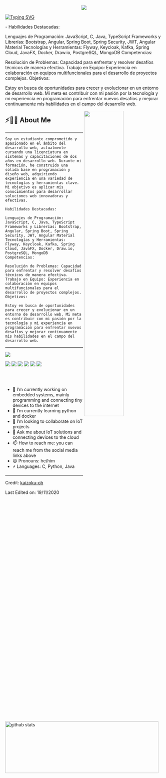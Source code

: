 <p align="center">
  <img src="https://giffiles.alphacoders.com/214/214441.gif">
</p>

<a href="https://git.io/typing-svg"><img src="https://readme-typing-svg.herokuapp.com?font=Fira+Code&pause=1000&color=D4199F&width=435&lines=Lautaro+Julian+Cenizo;Full+stack+developer" alt="Typing SVG" /></a>

 <p>- <iSoy un estudiante comprometido y apasionado en el ámbito del desarrollo web, actualmente cursando una licenciatura en sistemas y capacitaciones de dos años en desarrollo web. Durante mi formación, he construido una sólida base en programación y diseño web, adquiriendo experiencia en una variedad de tecnologías y herramientas clave. Mi objetivo es aplicar mis conocimientos para desarrollar soluciones web innovadoras y efectivas.

Habilidades Destacadas:

Lenguajes de Programación: JavaScript, C, Java, TypeScript
Frameworks y Librerías: Bootstrap, Angular, Spring Boot, Spring Security, JWT, Angular Material
Tecnologías y Herramientas: Flyway, Keycloak, Kafka, Spring Cloud, JavaFX, Docker, Draw.io, PostgreSQL, MongoDB
Competencias:

Resolución de Problemas: Capacidad para enfrentar y resolver desafíos técnicos de manera efectiva.
Trabajo en Equipo: Experiencia en colaboración en equipos multifuncionales para el desarrollo de proyectos complejos.
Objetivos:

Estoy en busca de oportunidades para crecer y evolucionar en un entorno de desarrollo web. Mi meta es contribuir con mi pasión por la tecnología y mi experiencia en programación para enfrentar nuevos desafíos y mejorar continuamente mis habilidades en el campo del desarrollo web.</i></p>


<img src="https://user-images.githubusercontent.com/89788120/167628634-549d2bdd-609e-4275-85af-1e1974da64ca.gif" width="50%" align="right" />

## ⚡🙋‍♂️ About Me
<hr>

```
Soy un estudiante comprometido y apasionado en el ámbito del desarrollo web, actualmente cursando una licenciatura en sistemas y capacitaciones de dos años en desarrollo web. Durante mi formación, he construido una sólida base en programación y diseño web, adquiriendo experiencia en una variedad de tecnologías y herramientas clave. Mi objetivo es aplicar mis conocimientos para desarrollar soluciones web innovadoras y efectivas.

Habilidades Destacadas:

Lenguajes de Programación: JavaScript, C, Java, TypeScript
Frameworks y Librerías: Bootstrap, Angular, Spring Boot, Spring Security, JWT, Angular Material
Tecnologías y Herramientas: Flyway, Keycloak, Kafka, Spring Cloud, JavaFX, Docker, Draw.io, PostgreSQL, MongoDB
Competencias:

Resolución de Problemas: Capacidad para enfrentar y resolver desafíos técnicos de manera efectiva.
Trabajo en Equipo: Experiencia en colaboración en equipos multifuncionales para el desarrollo de proyectos complejos.
Objetivos:

Estoy en busca de oportunidades para crecer y evolucionar en un entorno de desarrollo web. Mi meta es contribuir con mi pasión por la tecnología y mi experiencia en programación para enfrentar nuevos desafíos y mejorar continuamente mis habilidades en el campo del desarrollo web.
```
<hr>
<p>
  <img align="left" width="490" height="165" src="https://github-readme-stats.vercel.app/api/?username=kaizoku-oh&show_icons=true&title_color=fffffff&icon_color=000000&text_color=000000" alt="github stats"/>
  <a href="https://github.com/anuraghazra/github-readme-stats">
    <img align="center" src="https://github-readme-stats.anuraghazra1.vercel.app/api/top-langs/?username=kaizoku-oh" />
  </a>
  <p>
    <img src="https://views.whatilearened.today/views/github/kaizoku-oh/views.svg"/>
    <a href="https://github.com/kaizoku-oh/"><img src="https://img.shields.io/github/followers/kaizoku-oh?color=%234CC61E&label=GitHub%20Followers%20%3A"/></a>
    <a href="https://github.com/kaizoku-oh?tab=repositories"><img src="https://badges.frapsoft.com/os/v2/open-source.svg?v=103"/></a>
    <a href="https://github.com/Naereen/badges"><img src="https://img.shields.io/badge/badges-awesome-green.svg"/></a>
    <a href="mailto:garssallaoui.bayrem@gmail.com?subject=[GitHub]%20🔥%20Ask%20me%20anything&body=Hello%20Bayrem%2C%0A%0AI am%20sending%20you%20this%20mail%20after%20seeing%20your%20GitHub profile%20to..."><img src="https://img.shields.io/badge/Ask%20me-anything-1abc9c.svg"/></a>
    <img src="https://img.shields.io/badge/Os-Debian-a80030"/>
  </p>
</p>
<br/><br/>

<!--
**kaizoku-oh/kaizoku-oh** is a ✨ _special_ ✨ repository because its `README.md` (this file) appears on your GitHub profile.
-->

- 🔭 I’m currently working on embedded systems, mainly programming and connecting tiny devices to the internet
- 🌱 I’m currently learning python and docker
- 👯 I’m looking to collaborate on IoT projects
- 💬 Ask me about IoT solutions and connecting devices to the cloud
- 📫 How to reach me: you can reach me from the social media links above
- 😄 Pronouns: he/him
- ⚡ Languages: C, Python, Java
----
Credit: [kaizoku-oh](https://github.com/kaizoku-oh)

Last Edited on: 19/11/2020
